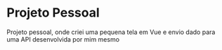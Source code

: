 # Projeto Pessoal 
Projeto pessoal, onde criei uma pequena tela em Vue e envio dado para uma API desenvolvida por mim mesmo
